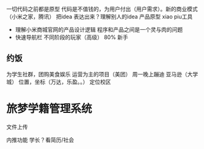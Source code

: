 一切代码之前都是原型 代码是不值钱的，为用户付出（用户需求）。新的商业模式（小米之家，腾讯）
把idea 表达出来？理解别人的idea 产品原型 xiao piu工具

- 理解小米商城官网的产品设计逻辑
程序和产品之间是一个灵与肉的问题
- 快速导航栏
不同阶段的玩家（高级）
80% 新手

## 约饭
为学生社群，团购美食娱乐
运营为主的项目（美团）
周一晚上蹦迪 亚马逊（大学城）
位置，坐标（万达，乐盈。。）
定位校区

# 旅梦学籍管理系统
文件上传

内推功能
学长？看简历/社会